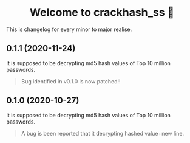 <h1 align="center">Welcome to crackhash_ss 👋</h1>
This is changelog for every minor to major realise.

## 0.1.1 (2020-11-24)
It is supposed to be decrypting md5 hash values of Top 10 million passwords.
> Bug identified in v0.1.0 is now patched!!

## 0.1.0 (2020-10-27)
It is supposed to be decrypting md5 hash values of Top 10 million passwords.
> A bug is been reported that it decrypting hashed value+new line.